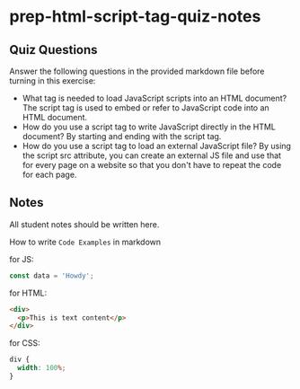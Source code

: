 # prep-html-script-tag-quiz-notes

## Quiz Questions

Answer the following questions in the provided markdown file before turning in this exercise:

- What tag is needed to load JavaScript scripts into an HTML document?
The script tag is used to embed or refer to JavaScript code into an HTML document.
- How do you use a script tag to write JavaScript directly in the HTML document?
By starting and ending with the script tag.
- How do you use a script tag to load an external JavaScript file?
By using the script src attribute, you can create an external JS file and use that for every page on a website so that you don't have to repeat the code for each page.
## Notes

All student notes should be written here.

How to write `Code Examples` in markdown

for JS:

```javascript
const data = 'Howdy';
```

for HTML:

```html
<div>
  <p>This is text content</p>
</div>
```

for CSS:

```css
div {
  width: 100%;
}
```
